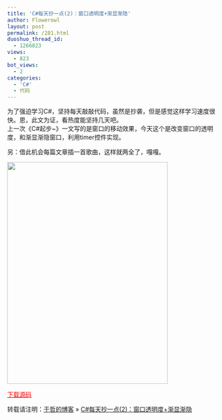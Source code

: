 ```yaml
---
title: 'C#每天抄一点(2)：窗口透明度+渐显渐隐'
author: Flowerowl
layout: post
permalink: /281.html
duoshuo_thread_id:
  - 1266823
views:
  - 823
bot_views:
  - 2
categories:
  - 'C#'
  - 代码
---
```

  
  
为了强迫学习C#，坚持每天敲敲代码，虽然是抄袭，但是感觉这样学习速度很快。恩，此文为证，看热度能坚持几天吧。  
上一次《C#起步~》一文写的是窗口的移动效果，今天这个是改变窗口的透明度，和渐显渐隐窗口，利用timer控件实现。

另：借此机会每篇文章插一首歌曲，这样就两全了，嘎嘎。  
  
<img class="aligncenter size-full wp-image-282" title="lazynight | 夜阑" src="http://lazynight.me/wp-content/uploads/2011/10/lazynight.jpg" alt="" width="371" height="513" />  
  
<span style="color: #ff0000;"><a href="http://down.qiannao.com/space/file/flowerowl/-4e0a-4f20-5206-4eab/Lazy_-6e10-663e-6e10-9690-7a97-53e3_-900f-660e-5ea6.rar/.page" target="_blank"><span style="color: #ff0000;">下载源码</span></a></span>

转载请注明：[于哲的博客][1] &raquo; [C#每天抄一点(2)：窗口透明度+渐显渐隐][2]

 [1]: http://localhost/wordpress
 [2]: http://localhost/wordpress/281.html